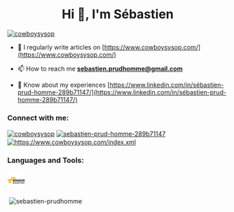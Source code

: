 <h1 align="center">Hi 👋, I'm Sébastien</h1>
<p align="left"> <a href="https://twitter.com/cowboysysop" target="blank"><img src="https://img.shields.io/twitter/follow/cowboysysop?logo=twitter&style=for-the-badge" alt="cowboysysop" /></a> </p>

- 📝 I regularly write articles on [https://www.cowboysysop.com/](https://www.cowboysysop.com/)

- 📫 How to reach me **sebastien.prudhomme@gmail.com**

- 📄 Know about my experiences [https://www.linkedin.com/in/sébastien-prud-homme-289b71147/](https://www.linkedin.com/in/sébastien-prud-homme-289b71147/)

<h3 align="left">Connect with me:</h3>
<p align="left">
<a href="https://twitter.com/cowboysysop" target="blank"><img align="center" src="https://raw.githubusercontent.com/rahuldkjain/github-profile-readme-generator/master/src/images/icons/Social/twitter.svg" alt="cowboysysop" height="30" width="40" /></a>
<a href="https://linkedin.com/in/sebastien-prud-homme-289b71147" target="blank"><img align="center" src="https://raw.githubusercontent.com/rahuldkjain/github-profile-readme-generator/master/src/images/icons/Social/linked-in-alt.svg" alt="sebastien-prud-homme-289b71147" height="30" width="40" /></a>
<a href="/https://www.cowboysysop.com/index.xml" target="blank"><img align="center" src="https://raw.githubusercontent.com/rahuldkjain/github-profile-readme-generator/master/src/images/icons/Social/rss.svg" alt="https://www.cowboysysop.com/index.xml" height="30" width="40" /></a>
</p>

<h3 align="left">Languages and Tools:</h3>
<p align="left"> <a href="https://aws.amazon.com" target="_blank"> <img src="https://raw.githubusercontent.com/devicons/devicon/master/icons/amazonwebservices/amazonwebservices-original-wordmark.svg" alt="aws" width="40" height="40"/> </a> </p>

<p>&nbsp;<img align="center" src="https://github-readme-stats.vercel.app/api?username=sebastien-prudhomme&show_icons=true&locale=en" alt="sebastien-prudhomme" /></p>
